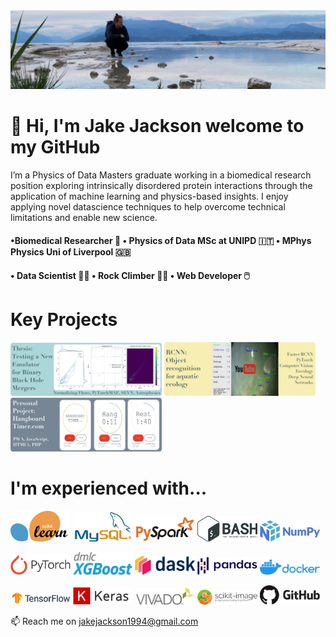 <img alt="alt_text" src="https://github.com/jjackson1994/jjackson1994/blob/main/images/1716885462165.jpeg"/>


# 👋 Hi, I'm Jake Jackson welcome to my GitHub 

I’m a Physics of Data Masters graduate working in a biomedical research position exploring intrinsically disordered protein interactions through the application of machine learning and physics-based insights. I enjoy applying novel datascience techniques to help overcome technical limitations and enable new science.
  
#### •Biomedical Researcher 🔬  •    Physics of Data MSc at UNIPD 🇮🇹  •   MPhys Physics Uni of Liverpool 🇬🇧  
#### •  Data Scientist :technologist:   •   Rock Climber :climbing_man:   •   Web Developer 🖱️

# Key  Projects
[<img alt="alt_text" width=48% src="https://github.com/jjackson1994/jjackson1994/blob/main/images/banners/Thesis_Norm_flows.png"/>](https://github.com/jjackson1994/Thesis_Normalizing_Flows_for_Binary_Black_Holes) [<img alt="alt_text" width=48% src="https://github.com/jjackson1994/jjackson1994/blob/main/images/banners/RCNN_conservation.png"/>](https://github.com/jjackson1994/PyTorch_faster_RCNN_for_Underwater_Biodiversity_Monitoring)
[<img alt="alt_text" width=48% src="https://github.com/jjackson1994/jjackson1994/blob/main/images/banners/Hangboard.png"/>](https://hangboardtimer.com/)

<!---
## Websites Built

* [hangboardtimer.com](https://hangboardtimer.com)
* [villamead.co.uk](https://villamead.co.uk)
* [jacksonautoparts.co.uk](https://jacksonautoparts.co.uk)
* [wythallnurserieschristmastrees.co.uk](https://wythallnurserieschristmastrees.co.uk)
* [arlewistreecare.com ](https://arlewistreecare.co.uk/)
* [ritetackle.co.uk](https://ritetackle.co.uk)
--->

# I'm experienced with...
[<img alt="alt_text" width = 19% src="https://github.com/jjackson1994/jjackson1994/blob/main/images/coding_icons/sklearn.png"/>](https://github.com/jjackson1994/MAPDB/blob/main/Dask_Distributed_ML_Project/dask_sklearn_cloud_veneto_jake.ipynb) 
[<img alt="alt_text" width = 19% src="https://github.com/jjackson1994/jjackson1994/blob/main/images/coding_icons/mysql.png"/>](https://github.com/jjackson1994/MAPDB/blob/main/Class_Problems/mysql/notebooks/1_MySQL.ipynb) 
[<img alt="alt_text" width = 19% src="https://github.com/jjackson1994/jjackson1994/blob/main/images/coding_icons/pyspark.png"/>](https://github.com/jjackson1994/MAPDB/tree/main/Class_Problems/spark/notebooks) 
<img alt="alt_text" width = 19% src="https://github.com/jjackson1994/jjackson1994/blob/main/images/coding_icons/bash_logo.png"/> 
<img alt="alt_text" width = 19% src="https://github.com/jjackson1994/jjackson1994/blob/main/images/coding_icons/numpy.png"/> 

[<img alt="alt_text" width = 19% src="https://github.com/jjackson1994/jjackson1994/blob/main/images/coding_icons/pytorch.png"/>](https://github.com/jjackson1994/PyTorch_faster_RCNN_for_Underwater_Biodiversity_Monitoring/blob/main/Project_Notebook.ipynb)
[<img alt="alt_text" width = 19% src="https://github.com/jjackson1994/jjackson1994/blob/main/images/coding_icons/xgboost.png"/>](https://github.com/jjackson1994/LaboratoryOfComputationalPhysicsB/blob/main/Project/BHB_time_delay_Project.ipynb) 
[<img alt="alt_text" width = 19% src="https://github.com/jjackson1994/jjackson1994/blob/main/images/coding_icons/dask.png"/>](https://github.com/jjackson1994/MAPDB/blob/main/Dask_Distributed_ML_Project/Dask_distributed_ML_Turtle_Project%20.ipynb) 
<img alt="alt_text" width = 19% src="https://github.com/jjackson1994/jjackson1994/blob/main/images/coding_icons/pandas.png"/> 
[<img alt="alt_text" width = 19% src="https://github.com/jjackson1994/jjackson1994/blob/main/images/coding_icons/docker.png"/>](https://github.com/jjackson1994/MAPDB/tree/main/Class_Problems) 

[<img alt="alt_text" width = 19% src="https://github.com/jjackson1994/jjackson1994/blob/main/images/coding_icons/tf.png"/>](https://github.com/jjackson1994/LaboratoryOfComputationalPhysicsB/blob/fa5c227c2a84ba4b1686d6c316cfd3470f66d9cb/Exercises/completed_assignments/3_CNN_Project.ipynb) 
[<img alt="alt_text" width = 19% src="https://github.com/jjackson1994/jjackson1994/blob/main/images/coding_icons/keras.png"/>](https://github.com/jjackson1994/LaboratoryOfComputationalPhysicsB/blob/main/Exercises/completed_assignments/4_tSNE_DBSCAN.ipynb) 
[<img alt="alt_text" width = 19% src="https://github.com/jjackson1994/jjackson1994/blob/main/images/coding_icons/vivado.png"/>](https://github.com/jjackson1994/MAPD) 
[<img alt="alt_text" width = 19% src="https://github.com/jjackson1994/jjackson1994/blob/main/images/coding_icons/skimage.png"/>](https://github.com/jjackson1994/MAPDB/blob/8d0acfaee056a5841110d6594fda8b0408ca393f/Dask_Distributed_ML_Project/sklearn_jake.ipynb) 
[<img alt="alt_text" width = 19% src="https://github.com/jjackson1994/jjackson1994/blob/main/images/coding_icons/github.jpg"/>](https://github.com/jjackson1994)  
  
📫 Reach me on jakejackson1994@gmail.com



<!---
jjackson1994/jjackson1994 is a ✨ special ✨ repository because its `README.md` (this file) appears on your GitHub profile.
You can click the Preview link to take a look at your changes.

[<img alt="alt_text" width = "1" src="https://github.com/jjackson1994/jjackson1994/blob/main/images/coding_icons/sklearn.png"/>](https://github.com/jjackson1994/MAPDB/blob/main/Dask_Distributed_ML_Project/dask_sklearn_cloud_veneto_jake.ipynb) 
[<img alt="alt_text" src="https://github.com/jjackson1994/jjackson1994/blob/main/images/coding_icons/mysql.png"/>](https://github.com/jjackson1994/MAPDB/blob/main/Class_Problems/mysql/notebooks/1_MySQL.ipynb) 
[<img alt="alt_text" src="https://github.com/jjackson1994/jjackson1994/blob/main/images/coding_icons/pyspark.png"/>](https://github.com/jjackson1994/MAPDB/tree/main/Class_Problems/spark/notebooks)![bash_logo.png](https://github.com/jjackson1994/jjackson1994/blob/main/images/coding_icons/bash_logo.png)![numpy_logo.png](https://github.com/jjackson1994/jjackson1994/blob/main/images/coding_icons/numpy.png)
[<img alt="alt_text" src="https://github.com/jjackson1994/jjackson1994/blob/main/images/coding_icons/pytorch.png"/>](https://github.com/jjackson1994/MAPDB/blob/main/Dask_Distributed_ML_Project/dask_sklearn_cloud_veneto_jake.ipynb) 
[<img alt="alt_text" src="https://github.com/jjackson1994/jjackson1994/blob/main/images/coding_icons/xgboost.png"/>](https://github.com/jjackson1994/MAPDB/blob/main/Class_Problems/mysql/notebooks/1_MySQL.ipynb) 
[<img alt="alt_text" src="https://github.com/jjackson1994/jjackson1994/blob/main/images/coding_icons/dask.png"/>](https://github.com/jjackson1994/MAPDB/tree/main/Class_Problems/spark/notebooks)![bash_logo.png](https://github.com/jjackson1994/jjackson1994/blob/main/images/coding_icons/pandas.png)![numpy_logo.png](https://github.com/jjackson1994/jjackson1994/blob/main/images/coding_icons/docker.png)
[<img alt="alt_text" src="https://github.com/jjackson1994/jjackson1994/blob/main/images/coding_icons/sklearn.png"/>](https://github.com/jjackson1994/MAPDB/blob/main/Dask_Distributed_ML_Project/dask_sklearn_cloud_veneto_jake.ipynb) 
[<img alt="alt_text" src="https://github.com/jjackson1994/jjackson1994/blob/main/images/coding_icons/mysql.png"/>](https://github.com/jjackson1994/MAPDB/blob/main/Class_Problems/mysql/notebooks/1_MySQL.ipynb) 
[<img alt="alt_text" src="https://github.com/jjackson1994/jjackson1994/blob/main/images/coding_icons/pyspark.png"/>](https://github.com/jjackson1994/MAPDB/tree/main/Class_Problems/spark/notebooks)![bash_logo.png](https://github.com/jjackson1994/jjackson1994/blob/main/images/coding_icons/bash_logo.png)![numpy_logo.png](https://github.com/jjackson1994/jjackson1994/blob/main/images/coding_icons/numpy.png)
--->
